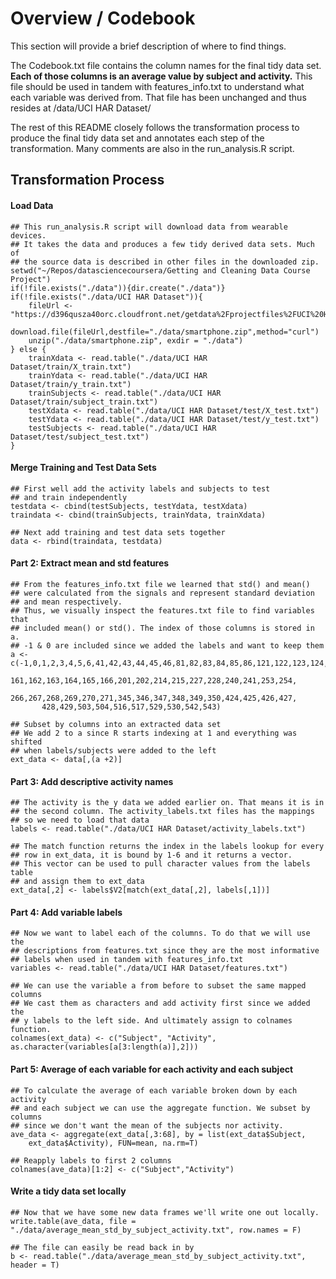 # Overview / Codebook
This section will provide a brief description of where to find things. 

The Codebook.txt file contains the column names for the final tidy data set. **Each of those columns is an average value by subject and activity.** This file should be used in tandem with features_info.txt to understand what each variable was derived from. That file has been unchanged and thus resides at /data/UCI HAR Dataset/

The rest of this README closely follows the transformation process to produce the final tidy data set and annotates each step of the transformation. Many comments are also in the run_analysis.R script.

## Transformation Process

#### Load Data ####
```{r}
## This run_analysis.R script will download data from wearable devices.
## It takes the data and produces a few tidy derived data sets. Much of 
## the source data is described in other files in the downloaded zip.
setwd("~/Repos/datasciencecoursera/Getting and Cleaning Data Course Project")
if(!file.exists("./data")){dir.create("./data")}
if(!file.exists("./data/UCI HAR Dataset")){
    fileUrl <- "https://d396qusza40orc.cloudfront.net/getdata%2Fprojectfiles%2FUCI%20HAR%20Dataset.zip"
    download.file(fileUrl,destfile="./data/smartphone.zip",method="curl")
    unzip("./data/smartphone.zip", exdir = "./data")
} else {
    trainXdata <- read.table("./data/UCI HAR Dataset/train/X_train.txt")
    trainYdata <- read.table("./data/UCI HAR Dataset/train/y_train.txt")
    trainSubjects <- read.table("./data/UCI HAR Dataset/train/subject_train.txt")
    testXdata <- read.table("./data/UCI HAR Dataset/test/X_test.txt")
    testYdata <- read.table("./data/UCI HAR Dataset/test/y_test.txt")
    testSubjects <- read.table("./data/UCI HAR Dataset/test/subject_test.txt")
}
```

#### Merge Training and Test Data Sets ####

```{r}
## First well add the activity labels and subjects to test 
## and train independently
testdata <- cbind(testSubjects, testYdata, testXdata)
traindata <- cbind(trainSubjects, trainYdata, trainXdata)
```


```{r}
## Next add training and test data sets together
data <- rbind(traindata, testdata)
```


#### Part 2: Extract mean and std features ####

```{r}
## From the features_info.txt file we learned that std() and mean() 
## were calculated from the signals and represent standard deviation 
## and mean respectively. 
## Thus, we visually inspect the features.txt file to find variables that
## included mean() or std(). The index of those columns is stored in a.
## -1 & 0 are included since we added the labels and want to keep them
a <- c(-1,0,1,2,3,4,5,6,41,42,43,44,45,46,81,82,83,84,85,86,121,122,123,124,125,126,
       161,162,163,164,165,166,201,202,214,215,227,228,240,241,253,254,
       266,267,268,269,270,271,345,346,347,348,349,350,424,425,426,427,
       428,429,503,504,516,517,529,530,542,543)
```


```{r}
## Subset by columns into an extracted data set
## We add 2 to a since R starts indexing at 1 and everything was shifted
## when labels/subjects were added to the left
ext_data <- data[,(a +2)]
```

#### Part 3: Add descriptive activity names ####


```{r}
## The activity is the y data we added earlier on. That means it is in
## the second column. The activity_labels.txt files has the mappings
## so we need to load that data
labels <- read.table("./data/UCI HAR Dataset/activity_labels.txt")
```


```{r}
## The match function returns the index in the labels lookup for every
## row in ext_data, it is bound by 1-6 and it returns a vector. 
## This vector can be used to pull character values from the labels table 
## and assign them to ext_data
ext_data[,2] <- labels$V2[match(ext_data[,2], labels[,1])]
```

#### Part 4: Add variable labels ####


```{r}
## Now we want to label each of the columns. To do that we will use the 
## descriptions from features.txt since they are the most informative 
## labels when used in tandem with features_info.txt
variables <- read.table("./data/UCI HAR Dataset/features.txt")
```


```{r}
## We can use the variable a from before to subset the same mapped columns
## We cast them as characters and add activity first since we added the
## y labels to the left side. And ultimately assign to colnames function.
colnames(ext_data) <- c("Subject", "Activity", as.character(variables[a[3:length(a)],2]))
```


#### Part 5: Average of each variable for each activity and each subject ####


```{r}
## To calculate the average of each variable broken down by each activity
## and each subject we can use the aggregate function. We subset by columns
## since we don't want the mean of the subjects nor activity.
ave_data <- aggregate(ext_data[,3:68], by = list(ext_data$Subject, 
    ext_data$Activity), FUN=mean, na.rm=T)

## Reapply labels to first 2 columns
colnames(ave_data)[1:2] <- c("Subject","Activity")
```


#### Write a tidy data set locally ####


```{r}
## Now that we have some new data frames we'll write one out locally.
write.table(ave_data, file = "./data/average_mean_std_by_subject_activity.txt", row.names = F)

## The file can easily be read back in by
b <- read.table("./data/average_mean_std_by_subject_activity.txt", header = T)

```

